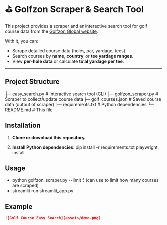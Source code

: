 # ⛳ Golfzon Scraper & Search Tool

This project provides a scraper and an interactive search tool for golf course data from the [Golfzon Global website](https://www.global.golfzon.com/courses/about-course).  

With it, you can:
- Scrape detailed course data (holes, par, yardage, tees).
- Search courses by **name**, **country**, or **tee yardage ranges**.
- View **per-hole data** or calculate **total yardage per tee**.

---

## Project Structure
├─ easy_search.py # Interactive search tool (CLI)
├─ golfzon_scraper.py # Scraper to collect/update course data
├─ golf_courses.json # Saved course data (output of scraper)
├─ requirements.txt # Python dependencies
└─ README.md # This file

## Installation

1. **Clone or download this repository.**

2. **Install Python dependencies**:
   pip install -r requirements.txt
   playwright install

## Usage
- python golfzon_scraper.py --limit 5 (can use to limit how many courses are scraped)
- streamlit run streamlit_app.py


## Example
```markdown
![Golf Course Easy Search](assets/demo.png)



